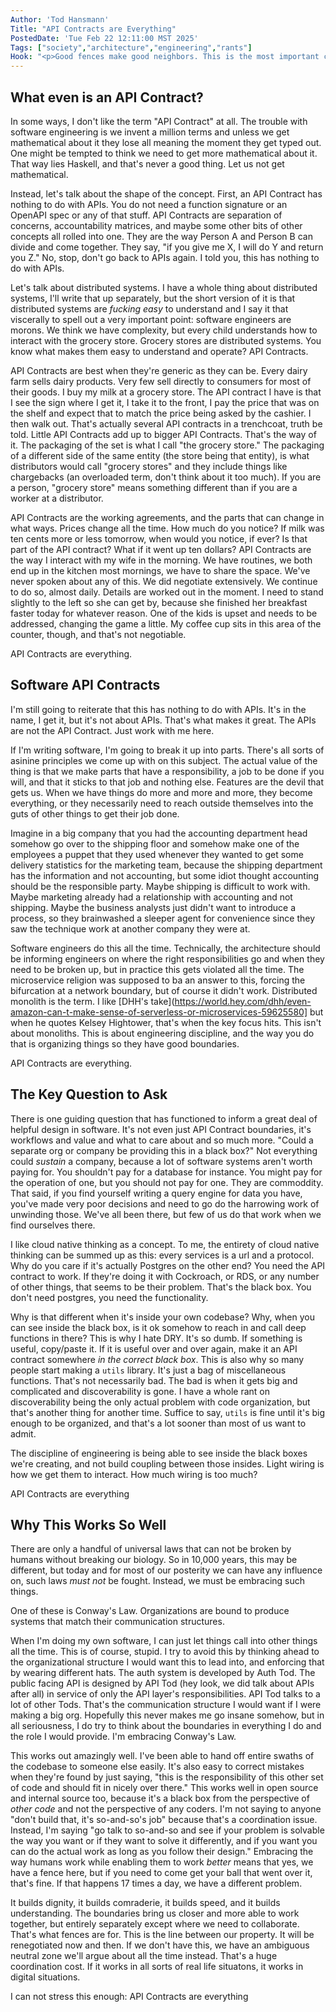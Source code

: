 ```yaml
---
Author: 'Tod Hansmann'
Title: "API Contracts are Everything"
PostedDate: 'Tue Feb 22 12:11:00 MST 2025'
Tags: ["society","architecture","engineering","rants"]
Hook: "<p>Good fences make good neighbors. This is the most important concept in cooperation and coordination of work. Ostensibly I'm talking about software engineering, but it's also true of everything in life. Everything.</p>"
---
```

## What even is an API Contract?

In some ways, I don't like the term "API Contract" at all. The trouble with software engineering is we invent a million terms and unless we get mathematical about it they lose all meaning the moment they get typed out. One might be tempted to think we need to get more mathematical about it. That way lies Haskell, and that's never a good thing. Let us not get mathematical.

Instead, let's talk about the shape of the concept. First, an API Contract has nothing to do with APIs. You do not need a function signature or an OpenAPI spec or any of that stuff. API Contracts are separation of concerns, accountability matrices, and maybe some other bits of other concepts all rolled into one. They are the way Person A and Person B can divide and come together. They say, "if you give me X, I will do Y and return you Z."  No, stop, don't go back to APIs again. I told you, this has nothing to do with APIs.

Let's talk about distributed systems. I have a whole thing about distributed systems, I'll write that up separately, but the short version of it is that distributed systems are _fucking easy_ to understand and I say it that viscerally to spell out a very important point: software engineers are morons. We think we have complexity, but every child understands how to interact with the grocery store. Grocery stores are distributed systems. You know what makes them easy to understand and operate? API Contracts.

API Contracts are best when they're generic as they can be. Every dairy farm sells dairy products. Very few sell directly to consumers for most of their goods. I buy my milk at a grocery store. The API contract I have is that I see the sign where I get it, I take it to the front, I pay the price that was on the shelf and expect that to match the price being asked by the cashier. I then walk out. That's actually several API contracts in a trenchcoat, truth be told. Little API Contracts add up to bigger API Contracts. That's the way of it. The packaging of the set is what I call "the grocery store." The packaging of a different side of the same entity (the store being that entity), is what distributors would call "grocery stores" and they include things like chargebacks (an overloaded term, don't think about it too much). If you are a person, "grocery store" means something different than if you are a worker at a distributor.

API Contracts are the working agreements, and the parts that can change in what ways. Prices change all the time. How much do you notice? If milk was ten cents more or less tomorrow, when would you notice, if ever? Is that part of the API contract? What if it went up ten dollars? API Contracts are the way I interact with my wife in the morning. We have routines, we both end up in the kitchen most mornings, we have to share the space. We've never spoken about any of this. We did negotiate extensively. We continue to do so, almost daily. Details are worked out in the moment. I need to stand slightly to the left so she can get by, because she finished her breakfast faster today for whatever reason. One of the kids is upset and needs to be addressed, changing the game a little. My coffee cup sits in this area of the counter, though, and that's not negotiable.

API Contracts are everything.

## Software API Contracts

I'm still going to reiterate that this has nothing to do with APIs. It's in the name, I get it, but it's not about APIs. That's what makes it great. The APIs are not the API Contract. Just work with me here.

If I'm writing software, I'm going to break it up into parts. There's all sorts of asinine principles we come up with on this subject. The actual value of the thing is that we make parts that have a responsibility, a job to be done if you will, and that it sticks to that job and nothing else. Features are the devil that gets us. When we have things do more and more and more, they become everything, or they necessarily need to reach outside themselves into the guts of other things to get their job done.

Imagine in a big company that you had the accounting department head somehow go over to the shipping floor and somehow make one of the employees a puppet that they used whenever they wanted to get some delivery statistics for the marketing team, because the shipping department has the information and not accounting, but some idiot thought accounting should be the responsible party. Maybe shipping is difficult to work with. Maybe marketing already had a relationship with accounting and not shipping. Maybe the business analysts just didn't want to introduce a process, so they brainwashed a sleeper agent for convenience since they saw the technique work at another company they were at.

Software engineers do this all the time. Technically, the architecture should be informing engineers on where the right responsibilities go and when they need to be broken up, but in practice this gets violated all the time. The microservice religion was supposed to ba an answer to this, forcing the bifurcation at a network boundary, but of course it didn't work. Distributed monolith is the term. I like [DHH's take](https://world.hey.com/dhh/even-amazon-can-t-make-sense-of-serverless-or-microservices-59625580] but when he quotes Kelsey Hightower, that's when the key focus hits. This isn't about monoliths. This is about engineering discipline, and the way you do that is organizing things so they have good boundaries.

API Contracts are everything.

## The Key Question to Ask

There is one guiding question that has functioned to inform a great deal of helpful design in software. It's not even just API Contract boundaries, it's workflows and value and what to care about and so much more. "Could a separate org or company be providing this in a black box?" Not everything could _sustain_ a company, because a lot of software systems aren't worth paying for. You shouldn't pay for a database for instance. You might pay for the operation of one, but you should not pay for one. They are commoddity. That said, if you find yourself writing a query engine for data you have, you've made very poor decisions and need to go do the harrowing work of unwinding those. We've all been there, but few of us do that work when we find ourselves there.

I like cloud native thinking as a concept. To me, the entirety of cloud native thinking can be summed up as this: every services is a url and a protocol. Why do you care if it's actually Postgres on the other end? You need the API contract to work. If they're doing it with Cockroach, or RDS, or any number of other things, that seems to be their problem. That's the black box. You don't need postgres, you need the functionality.

Why is that different when it's inside your own codebase? Why, when you can see inside the black box, is it ok somehow to reach in and call deep functions in there? This is why I hate DRY. It's so dumb. If something is useful, copy/paste it. If it is useful over and over again, make it an API contract somewhere _in the correct black box_. This is also why so many people start making a `utils` library. It's just a bag of miscellaneous functions. That's not necessarily bad. The bad is when it gets big and complicated and discoverability is gone. I have a whole rant on discoverability being the only actual problem with code organization, but that's another thing for another time. Suffice to say, `utils` is fine until it's big enough to be organized, and that's a lot sooner than most of us want to admit.

The discipline of engineering is being able to see inside the black boxes we're creating, and not build coupling between those insides. Light wiring is how we get them to interact. How much wiring is too much?

API Contracts are everything

## Why This Works So Well

There are only a handful of universal laws that can not be broken by humans without breaking our biology. So in 10,000 years, this may be different, but today and for most of our posterity we can have any influence on, such laws _must not_ be fought. Instead, we must be embracing such things.

One of these is Conway's Law. Organizations are bound to produce systems that match their communication structures.

When I'm doing my own software, I can just let things call into other things all the time. This is of course, stupid. I try to avoid this by thinking ahead to the organizational structure I would want this to lead into, and enforcing that by wearing different hats. The auth system is developed by Auth Tod. The public facing API is designed by API Tod (hey look, we did talk about APIs after all) in service of only the API layer's responsibilities. API Tod talks to a lot of other Tods. That's the communication structure I would want if I were making a big org. Hopefully this never makes me go insane somehow, but in all seriousness, I do try to think about the boundaries in everything I do and the role I would provide. I'm embracing Conway's Law.

This works out amazingly well. I've been able to hand off entire swaths of the codebase to someone else easily. It's also easy to correct mistakes when they're found by just saying, "this is the responsibility of this other set of code and should fit in nicely over there." This works well in open source and internal source too, because it's a black box from the perspective of _other code_ and not the perspective of any coders. I'm not saying to anyone "don't build that, it's so-and-so's job" because that's a coordination issue. Instead, I'm saying "go talk to so-and-so and see if your problem is solvable the way you want or if they want to solve it differently, and if you want you can do the actual work as long as you follow their design." Embracing the way humans work while enabling them to work _better_ means that yes, we have a fence here, but if you need to come get your ball that went over it, that's fine. If that happens 17 times a day, we have a different problem.

It builds dignity, it builds comraderie, it builds speed, and it builds understanding. The boundaries bring us closer and more able to work together, but entirely separately except where we need to collaborate. That's what fences are for. This is the line between our property. It will be renegotiated now and then. If we don't have this, we have an ambiguous neutral zone we'll argue about all the time instead. That's a huge coordination cost. If it works in all sorts of real life situatons, it works in digital situations.

I can not stress this enough: API Contracts are everything
